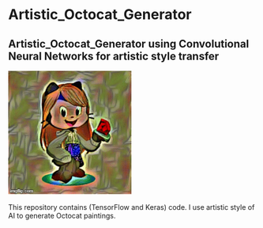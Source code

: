 # Artistic_Octocat_Generator
## Artistic_Octocat_Generator using Convolutional Neural Networks for artistic style transfer

<img src="https://raw.githubusercontent.com/Mahnoor123-Fatima/Artistic_Octocat_Generator/main/4ljocm.webp" width="250px">

This repository contains (TensorFlow and Keras) code. I use artistic style of AI to generate Octocat paintings.

